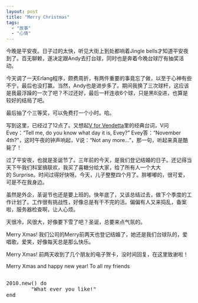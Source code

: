 ```yaml
---
layout: post
title: "Merry Christmas"
tags:
  - "故事"
  - "心情"
---
```



今晚是平安夜。日子过的太快，听见大街上到处都响着Jingle bells才知道平安夜到了。百无聊赖，遂决定跟Andy去打台球，同时也是奔着今晚台球厅有抽奖活动。

今天调了一天Erlang程序，颇费周折，有两件重要的事竟忘了做，以至于心神有些不宁，最后也没打赢。当然，Andy也是进步多了。期间我换了三次球杆，这应该是我最浮躁的一次了吧？不过还好，最后一杆连收6个球，只是黑8没进，也算是较好的结局了吧。

最后抽了个三等奖，可以免费打一个小时。哈。

写到这里，已经过了12点了。又想起[V for Vendetta](/past/2009/12/20/v-for-vendetta/)里的经典台词，V问Evey：“Tell me, do you know what day it is, Evey?” Evey答：“November 4th?”，这时午夜的钟声响起，V说：“Not any more...”，那一句，听起来真是酷毙了！

过了平安夜，也就是圣诞节了。三年前的今天，是我们登记结婚的日子。还记得当天下午我们科室搞联欢，我买了喜糖分给大家，给了所有人一个大大的 Surprise。时间过得好快呀。今天，儿子整整四个月了。胖嘟嘟的，很可爱，可是不在我身边。

虽然是外企，圣诞节也还是要上班的。快年底了，又该总结过去，做下个季度的工作计划了。工作很有挑战性，好像总是有干不完的活。偏偏有人又来捣乱，备案啦，服务器检查啊，让人心烦。

天很冷，风很大，好像要下雪了吧？圣诞，总要来点气氛的。

Merry Xmas! 我们公司的Merry前两天也登记结婚了，她还是我们台球队的，爱唱歌，爱笑，好像每天总是那么快乐。

Merry Xmas! 前两天收到了几个朋友的电子贺卡，没时间回复，在这里致谢啦！

Merry Xmas and happy new year! To all my friends 

<pre>

2010.new() do
        "What ever you like!"
end

</pre>
